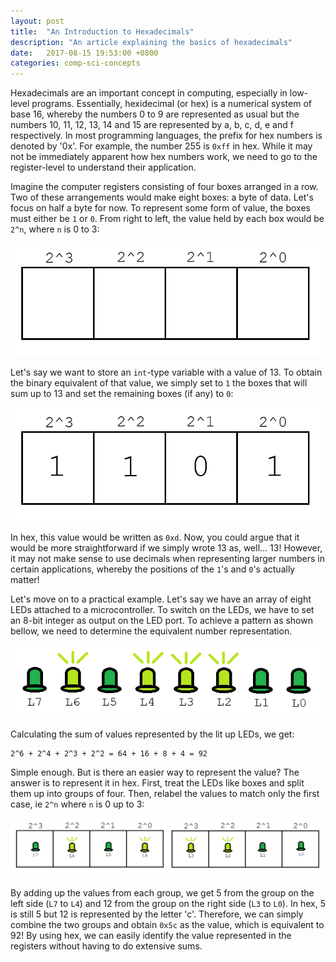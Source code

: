 ```yaml
---
layout: post
title:  "An Introduction to Hexadecimals"
description: "An article explaining the basics of hexadecimals"
date:   2017-08-15 19:53:00 +0800
categories: comp-sci-concepts
---
```


Hexadecimals are an important concept in computing, especially in low-level programs. Essentially, hexidecimal (or hex) is a numerical system of base 16, whereby the numbers 0 to 9 are represented as usual but the numbers 10, 11, 12, 13, 14 and 15 are represented by a, b, c, d, e and f respectively. In most programming languages, the prefix for hex numbers is denoted by '0x'. For example, the number 255 is `0xff` in hex. While it may not be immediately apparent how hex numbers work, we need to go to the register-level to understand their application.

Imagine the computer registers consisting of four boxes arranged in a row. Two of these arrangements would make eight boxes: a byte of data. Let's focus on half a byte for now. To represent some form of value, the boxes must either be `1` or `0`. From right to left, the value held by each box would be `2^n`, where `n` is 0 to 3:

![Empty registers with labels](/img/posts/2017-08-15-intro-to-hex/emptyregisters.png)

Let's say we want to store an `int`-type variable with a value of 13. To obtain the binary equivalent of that value, we simply set to `1` the boxes that will sum up to 13 and set the remaining boxes (if any) to `0`:

![13 in binary](/img/posts/2017-08-15-intro-to-hex/13inhex.png)

In hex, this value would be written as `0xd`. Now, you could argue that it would be more straightforward if we simply wrote 13 as, well... 13! However, it may not make sense to use decimals when representing larger numbers in certain applications, whereby the positions of the `1`'s and `0`'s actually matter!

Let's move on to a practical example. Let's say we have an array of eight LEDs attached to a microcontroller. To switch on the LEDs, we have to set an 8-bit integer as output on the LED port. To achieve a pattern as shown bellow, we need to determine the equivalent number representation.

![LED array showing 0101 1100](/img/posts/2017-08-15-intro-to-hex/LEDarray.png)

Calculating the sum of values represented by the lit up LEDs, we get: 

```
2^6 + 2^4 + 2^3 + 2^2 = 64 + 16 + 8 + 4 = 92
```

Simple enough. But is there an easier way to represent the value? The answer is to represent it in hex. First, treat the LEDs like boxes and split them up into groups of four. Then, relabel the values to match only the first case, ie `2^n` where `n` is 0 up to 3:

![LEDs grouped in boxes](/img/posts/2017-08-15-intro-to-hex/LEDinboxes.png)

By adding up the values from each group, we get 5 from the group on the left side (`L7` to `L4`) and 12 from the group on the right side (`L3` to `L0`). In hex, 5 is still 5 but 12 is represented by the letter 'c'. Therefore, we can simply combine the two groups and obtain `0x5c` as the value, which is equivalent to 92! By using hex, we can easily identify the value represented in the registers without having to do extensive sums.